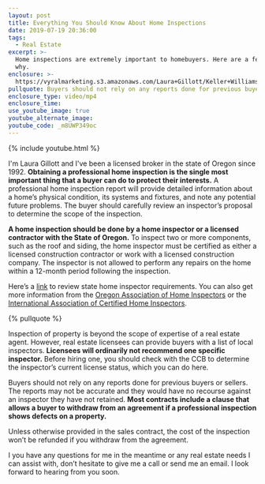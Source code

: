 ```yaml
---
layout: post
title: Everything You Should Know About Home Inspections
date: 2019-07-19 20:36:00
tags:
  - Real Estate
excerpt: >-
  Home inspections are extremely important to homebuyers. Here are a few reasons
  why.
enclosure: >-
  https://vyralmarketing.s3.amazonaws.com/Laura+Gillott/Keller+Williams+Mid-Willamette+_+Everything+You+Should+Know+About+Home+Inspections.mp4
pullquote: Buyers should not rely on any reports done for previous buyers or sellers.
enclosure_type: video/mp4
enclosure_time:
use_youtube_image: true
youtube_alternate_image:
youtube_code: _m8UWP349oc
---
```


{% include youtube.html %}

I'm Laura Gillott and I've been a licensed broker in the state of Oregon since 1992. **Obtaining a professional home inspection is the single most important thing that a buyer can do to protect their interests.** A professional home inspection report will provide detailed information about a home’s physical condition, its systems and fixtures, and note any potential future problems. The buyer should carefully review an inspector’s proposal to determine the scope of the inspection.&nbsp;

**A home inspection should be done by a home inspector or a licensed contractor with the State of Oregon.** To inspect two or more components, such as the roof and siding, the home inspector must be certified as either a licensed construction contractor or work with a licensed construction company. The inspector is not allowed to perform any repairs on the home within a 12-month period following the inspection.&nbsp;

Here’s a [link](https://www.oregon.gov/CCB/licensing/Pages/home-inspectors.aspx) to review state home inspector requirements. You can also get more information from the [Oregon Association of Home Inspectors](https://www.oahi.org/) or the [International Association of Certified Home Inspectors](https://www.nachi.org/).

{% pullquote %}

Inspection of property is beyond the scope of expertise of a real estate agent. However, real estate licensees can provide buyers with a list of local inspectors. **Licensees will ordinarily not recommend one specific inspector.** Before hiring one, you should check with the CCB to determine the inspector’s current license status, which you can do here.

Buyers should not rely on any reports done for previous buyers or sellers. The reports may not be accurate and they would have no recourse against an inspector they have not retained. **Most contracts include a clause that allows a buyer to withdraw from an agreement if a professional inspection shows defects on a property.**

Unless otherwise provided in the sales contract, the cost of the inspection won’t be refunded if you withdraw from the agreement.&nbsp;

I you have any questions for me in the meantime or any real estate needs I can assist with, don’t hesitate to give me a call or send me an email. I look forward to hearing from you soon.<br>&nbsp;